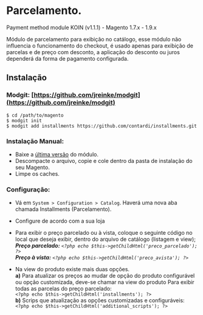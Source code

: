 # Parcelamento.
Payment method module KOIN (v1.1.1) - Magento 1.7.x - 1.9.x


Módulo de parcelamento para exibição no catálogo, esse módulo não influencia o funcionamento do checkout, é usado apenas para exibição de parcelas e de preço com desconto, a aplicação do desconto ou juros dependerá da forma de pagamento configurada.

 
## Instalação

### Modgit: [https://github.com/jreinke/modgit](https://github.com/jreinke/modgit)

    $ cd /path/to/magento
    $ modgit init
    $ modgit add installments https://github.com/contardi/installments.git

### Instalação Manual:

- Baixe a [última versão](https://github.com/contardi/installments/archive/master.zip) do módulo.
- Descompacte o arquivo, copie e cole dentro da pasta de instalação do seu Magento.
- Limpe os caches.


### Configuração:

- Vá em `System > Configuration > Catalog`. Haverá uma nova aba chamada Installments (Parcelamento).

- Configure de acordo com a sua loja

- Para exibir o preço parcelado ou à vista, coloque o seguinte código no local que deseja exibir, dentro do arquivo de catálogo (listagem e view);  
    ***Preço parcelado:** `<?php echo $this->getChildHtml('preco_parcelado'); ?>`*  
    ***Preço à vista:** `<?php echo $this->getChildHtml('preco_avista'); ?>`*

- Na view do produto existe mais duas opções.  
**a)** Para atualizar os preços ao mudar de opção do produto configurável ou opção customizada, deve-se chamar na view do produto
    Para exibir todas as parcelas do preço parcelado:  
    `<?php echo $this->getChildHtml('installments'); ?>`  
**b)** Scrips que atualização as opções customizadas e configuráveis:  
    `<?php echo $this->getChildHtml('additional_scripts'); ?>`
